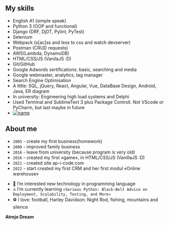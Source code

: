 ## My skills
* English A1 (simple speak)
* Python 3 (OOP and functional)
* Django (DRF, DjDT, Pylint, PyTest)
* Selenium
* Webpack (s[ac]ss and less to css and watch devserver)
* Postman (CRUD requests)
* AWS(Lambda, DynamoDB)
* HTML/CSS/JS (VanilaJS :D)
* Git/GitHub
* Google Adwords sertifications: basic, searching and media
* Google webmaster, analytics, tag manager
* Search Engine Optimisation
* A little: SQL, jQuery, React, Angular, Vue, DataBase Design, Android, Java, 
  ER diagram
* In university: Engineering high load systems and Delphi
* Used Terminal and SublimeText 3 plus Package Controll. Not VScode or PyCharm, but last maybe in future
* [![name](https://www.codewars.com/users/AlexandrPetrikov/badges/small)](https://www.codewars.com/users/AlexandrPetrikov)


## About me
* ``2005`` - create my first business(homework)
* ``2008`` - improved family business
* ``2016`` - leave from university (because program is very old)
* ``2016`` - created my first «game», in HTML/CSS/JS (VanillaJS :D)
* ``2021`` - created site ap-i-code.com
* ``2022`` - start created my first CRM and her first modul «Online warehouse»

- 👀 I’m interested new technology in programming language
- 🔝 I’m currently learning ``«Serious Python: Black-Belt Advice on Deployment, Scalability, Testing, and More»``
- ⚽️ I love: football, Harley Davidson: Night Rod, fishing, mountains and silence

**Atrejo Dream**
